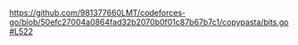 https://github.com/981377660LMT/codeforces-go/blob/50efc27004a0864fad32b2070b0f01c87b67b7c1/copypasta/bits.go#L522
